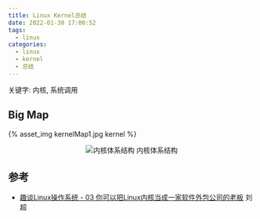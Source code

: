 ```yaml
---
title: Linux Kernel总结
date: 2022-01-30 17:00:52
tags:
  - linux
categories:
  - linux
  - kernel 
  - 总结  
---
```


<p></p>
<!-- more -->

关键字: 内核, 系统调用

## Big Map
{% asset_img  kernelMap1.jpg  kernel %}

<div style="text-align: center;">

![内核体系结构](https://user-images.githubusercontent.com/5608425/63564514-e5f0ae00-c597-11e9-9d32-985d0771c207.png) 内核体系结构

</div>

## 参考
+ [趣谈Linux操作系统 - 03 你可以把Linux内核当成一家软件外包公司的老板]()   刘超